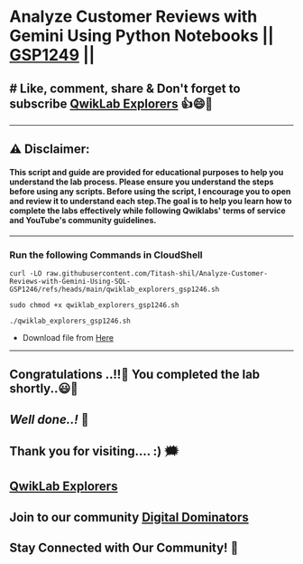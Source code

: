 # Analyze Customer Reviews with Gemini Using Python Notebooks || [GSP1249](https://www.cloudskillsboost.google/focuses/98857?parent=catalog) || 

## # Like, comment, share & Don't forget to subscribe [QwikLab Explorers](https://youtube.com/@titashshil?si=RgamNu1dc9jVIbJN) 👍😄🤝

---
## ⚠️ **Disclaimer:**
#### This script and guide are provided for educational purposes to help you understand the lab process. Please ensure you understand the steps before using any scripts. Before using the script, I encourage you to open and review it to understand each step.The goal is to help you learn how to complete the labs effectively while following Qwiklabs' terms of service and YouTube's community guidelines.
---

### Run the following Commands in CloudShell

```
curl -LO raw.githubusercontent.com/Titash-shil/Analyze-Customer-Reviews-with-Gemini-Using-SQL-GSP1246/refs/heads/main/qwiklab_explorers_gsp1246.sh

sudo chmod +x qwiklab_explorers_gsp1246.sh

./qwiklab_explorers_gsp1246.sh
```
- Download file from [Here](raw.githubusercontent.com/Titash-shil/Analyze-Customer-Reviews-with-Gemini-Using-Python-Notebooks-GSP1249/refs/heads/main/qwiklabexplorersgsp1249.ipynb)

---

## Congratulations ..!!🎉  You completed the lab shortly..😃💯

## *Well done..!* 👏

## Thank you for visiting.... :) 🗯️

## [QwikLab Explorers](https://youtube.com/@titashshil?si=RgamNu1dc9jVIbJN)

## Join to our community [Digital Dominators](https://chat.whatsapp.com/J0o1beFGCHfJ8ZHGKjcqkd)

## Stay Connected with Our Community! 💬 
